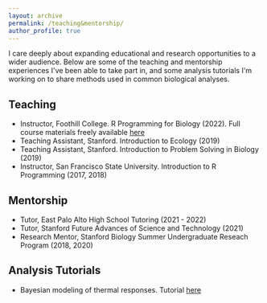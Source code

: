 ```yaml
---
layout: archive
permalink: /teaching&mentorship/
author_profile: true
---
```


I care deeply about expanding educational and research opportunities to a wider audience. Below are some of the teaching and mentorship experiences I've been able to take part in, and some analysis tutorials I'm working on to share methods used in common biological analyses. 

## Teaching ##

- Instructor, Foothill College. R Programming for Biology (2022). Full course materials freely available <a href="https://github.com/lcouper/RprogrammingCourse"> here</a>   
- Teaching Assistant, Stanford. Introduction to Ecology (2019)   
- Teaching Assistant, Stanford. Introduction to Problem Solving in Biology (2019)
- Instructor, San Francisco State University. Introduction to R Programming (2017, 2018)   

## Mentorship ##

- Tutor, East Palo Alto High School Tutoring (2021 - 2022)   
- Tutor, Stanford Future Advances of Science and Technology (2021)   
- Research Mentor, Stanford Biology Summer Undergraduate Reseach Program (2018, 2020)  

## Analysis Tutorials ##

- Bayesian modeling of thermal responses. Tutorial <a href="https://github.com/lcouper/AnalysisTutorials/tree/main/BayesianCurveFitting"> here</a>   
